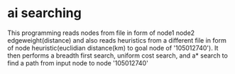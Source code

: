 # ai searching
This programming reads nodes from file in form of node1 node2 
edgeweight(distance) and also reads heuristics from a different 
file in form of node heuristic(euclidian distance(km) to goal 
node of '105012740'). It then performs a breadth first search, 
uniform cost search, and a* search to find a path from input 
node to node '105012740'
